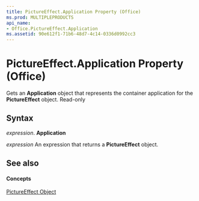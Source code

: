 ```yaml
---
title: PictureEffect.Application Property (Office)
ms.prod: MULTIPLEPRODUCTS
api_name:
- Office.PictureEffect.Application
ms.assetid: 90e612f1-71b6-48d7-4c14-0336d0992cc3
---
```



# PictureEffect.Application Property (Office)

Gets an  **Application** object that represents the container application for the **PictureEffect** object. Read-only


## Syntax

 _expression_. **Application**

 _expression_ An expression that returns a **PictureEffect** object.


## See also


#### Concepts


[PictureEffect Object](pictureeffect-object-office.md)

